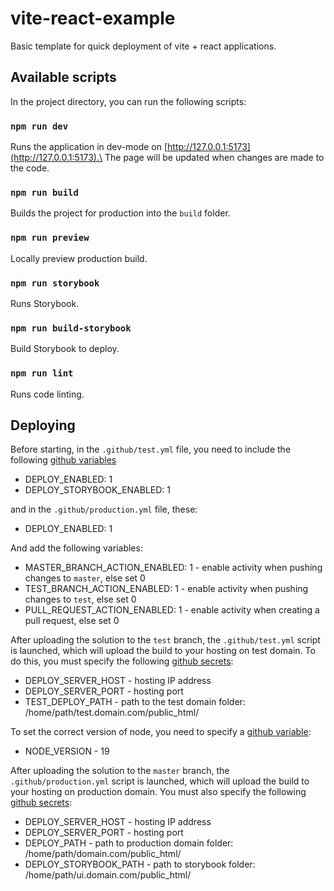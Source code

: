 # vite-react-example
Basic template for quick deployment of vite + react applications.

## Available scripts

In the project directory, you can run the following scripts:

### `npm run dev`

Runs the application in dev-mode on [http://127.0.0.1:5173](http://127.0.0.1:5173).\
The page will be updated when changes are made to the code.

### `npm run build`

Builds the project for production into the `build` folder.

### `npm run preview`

Locally preview production build.

### `npm run storybook`

Runs Storybook.

### `npm run build-storybook`

Build Storybook to deploy.

### `npm run lint`

Runs code linting.

## Deploying

Before starting, in the `.github/test.yml` file, you need to include the following [github variables](https://docs.github.com/en/actions/learn-github-actions/variables)
* DEPLOY_ENABLED: 1
* DEPLOY_STORYBOOK_ENABLED: 1

and in the `.github/production.yml` file, these:
* DEPLOY_ENABLED: 1

And add the following variables:
* MASTER_BRANCH_ACTION_ENABLED: 1 - enable activity when pushing changes to `master`, else set 0
* TEST_BRANCH_ACTION_ENABLED: 1 - enable activity when pushing changes to `test`, else set 0
* PULL_REQUEST_ACTION_ENABLED: 1 - enable activity when creating a pull request, else set 0

After uploading the solution to the `test` branch, the `.github/test.yml` script is launched, which will upload the build
to your hosting on test domain. To do this, you must specify the following [github secrets](https://docs.github.com/en/actions/security-guides/encrypted-secrets):
* DEPLOY_SERVER_HOST - hosting IP address
* DEPLOY_SERVER_PORT - hosting port
* TEST_DEPLOY_PATH - path to the test domain folder: /home/path/test.domain.com/public_html/

To set the correct version of node, you need to specify a [github variable](https://docs.github.com/en/actions/learn-github-actions/variables):
* NODE_VERSION - 19

After uploading the solution to the `master` branch, the `.github/production.yml` script is launched, which will upload the build
to your hosting on production domain. You must also specify the following [github secrets](https://docs.github.com/en/actions/security-guides/encrypted-secrets):
* DEPLOY_SERVER_HOST - hosting IP address
* DEPLOY_SERVER_PORT - hosting port
* DEPLOY_PATH - path to production domain folder: /home/path/domain.com/public_html/
* DEPLOY_STORYBOOK_PATH - path to storybook folder: /home/path/ui.domain.com/public_html/

